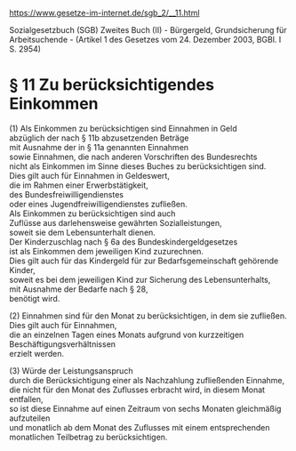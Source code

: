 https://www.gesetze-im-internet.de/sgb_2/__11.html

Sozialgesetzbuch (SGB) Zweites Buch (II) - Bürgergeld, Grundsicherung für Arbeitsuchende - (Artikel 1 des Gesetzes vom 24. Dezember 2003, BGBl. I S. 2954)

# § 11 Zu berücksichtigendes Einkommen

(1) Als Einkommen zu berücksichtigen sind Einnahmen in Geld  
abzüglich der nach § 11b abzusetzenden Beträge  
mit Ausnahme der in § 11a genannten Einnahmen  
sowie Einnahmen, die nach anderen Vorschriften des Bundesrechts  
nicht als Einkommen im Sinne dieses Buches zu berücksichtigen sind.  
Dies gilt auch für Einnahmen in Geldeswert,  
die im Rahmen einer Erwerbstätigkeit,  
des Bundesfreiwilligendienstes  
oder eines Jugendfreiwilligendienstes zufließen.  
Als Einkommen zu berücksichtigen sind auch  
Zuflüsse aus darlehensweise gewährten Sozialleistungen,  
soweit sie dem Lebensunterhalt dienen.  
Der Kinderzuschlag nach § 6a des Bundeskindergeldgesetzes  
ist als Einkommen dem jeweiligen Kind zuzurechnen.  
Dies gilt auch für das Kindergeld für zur Bedarfsgemeinschaft gehörende Kinder,  
soweit es bei dem jeweiligen Kind zur Sicherung des Lebensunterhalts,  
mit Ausnahme der Bedarfe nach § 28,  
benötigt wird.

(2) Einnahmen sind für den Monat zu berücksichtigen, in dem sie zufließen.  
Dies gilt auch für Einnahmen,  
die an einzelnen Tagen eines Monats aufgrund von kurzzeitigen Beschäftigungsverhältnissen  
erzielt werden.

(3) Würde der Leistungsanspruch  
durch die Berücksichtigung einer als Nachzahlung zufließenden Einnahme,  
die nicht für den Monat des Zuflusses erbracht wird, in diesem Monat entfallen,  
so ist diese Einnahme auf einen Zeitraum von sechs Monaten gleichmäßig aufzuteilen  
und monatlich ab dem Monat des Zuflusses mit einem entsprechenden monatlichen Teilbetrag zu berücksichtigen.
